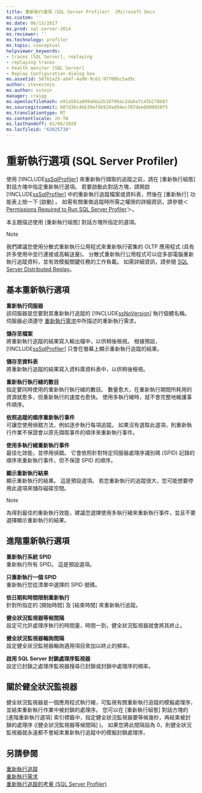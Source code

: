 ```yaml
---
title: 重新執行選項（SQL Server Profiler） |Microsoft Docs
ms.custom: ''
ms.date: 06/13/2017
ms.prod: sql-server-2014
ms.reviewer: ''
ms.technology: profiler
ms.topic: conceptual
helpviewer_keywords:
- traces [SQL Server], replaying
- replaying traces
- health monitor [SQL Server]
- Replay Configuration dialog box
ms.assetid: 58761a25-a84f-4a90-9c61-97700bc5ad9c
author: stevestein
ms.author: sstein
manager: craigg
ms.openlocfilehash: e91a501a899a6ba2b18790ac2da6e7c45b270b07
ms.sourcegitcommit: b87d36c46b39af8b929ad94ec707dee8800950f5
ms.translationtype: MT
ms.contentlocale: zh-TW
ms.lasthandoff: 02/08/2020
ms.locfileid: "63025738"
---
```

# <a name="replay-options-sql-server-profiler"></a>重新執行選項 (SQL Server Profiler)
  使用 [!INCLUDE[ssSqlProfiler](../../includes/sssqlprofiler-md.md)] 來重新執行擷取的追蹤之前，請在 [重新執行組態]  對話方塊中指定重新執行選項。 若要啟動此對話方塊，請開啟 [!INCLUDE[ssSqlProfiler](../../includes/sssqlprofiler-md.md)] 中的重新執行追蹤檔案或資料表，然後在 [重新執行]  功能表上按一下 [啟動]  。 如需有關重做追蹤時所需之權限的詳細資訊，請參閱＜ [Permissions Required to Run SQL Server Profiler](sql-server-profiler.md)＞。  
  
 本主題描述使用 [重新執行組態]  對話方塊所指定的選項。  
  
> [!NOTE]  
>  我們建議您使用分散式重新執行公用程式來重新執行密集的 OLTP 應用程式 (具有許多使用中並行連接或高輸送量)。 分散式重新執行公用程式可以從多部電腦重新執行追蹤資料，並有效模擬關鍵任務的工作負載。 如需詳細資訊，請參閱 [SQL Server Distributed Replay](../distributed-replay/sql-server-distributed-replay.md)。  
  
## <a name="basic-replay-options"></a>基本重新執行選項  
 **重新執行伺服器**  
 該伺服器是您要對其重新執行追蹤的 [!INCLUDE[ssNoVersion](../../includes/ssnoversion-md.md)] 執行個體名稱。 伺服器必須遵守 [重新執行需求](replay-requirements.md)中所描述的重新執行需求。  
  
 **儲存至檔案**  
 將重新執行追蹤的結果寫入輸出檔中，以供稍後檢視。 根據預設， [!INCLUDE[ssSqlProfiler](../../includes/sssqlprofiler-md.md)] 只會在螢幕上顯示重新執行追蹤的結果。  
  
 **儲存至資料表**  
 將重新執行追蹤的結果寫入資料庫資料表中，以供稍後檢視。  
  
 **重新執行執行緒的數目**  
 指定要同時使用的重新執行執行緒的數目。 數量愈大，在重新執行期間所耗用的資源就愈多，但重新執行的速度也愈快。 使用多執行緒時，就不會完整地維護事件順序。  
  
 **依照追蹤的順序重新執行事件**  
 可讓您使用偵錯方法，例如逐步執行每項追蹤。 如果沒有選取此選項，則重新執行作業不保證會以原先擷取事件的順序來重新執行事件。  
  
 **使用多執行緒重新執行事件**  
 最佳化效能，並停用偵錯。 它會依照針對特定伺服器處理序識別碼 (SPID) 記錄的順序來重新執行事件，但不保證 SPID 的順序。  
  
 **顯示重新執行結果**  
 顯示重新執行的結果。 這是預設選項。 若您重新執行的追蹤很大，您可能想要停用此選項來儲存磁碟空間。  
  
> [!NOTE]  
>  為得到最佳的重新執行效能，建議您選擇使用多執行緒來重新執行事件，並且不要選擇顯示重新執行的結果。  
  
## <a name="advanced-replay-options"></a>進階重新執行選項  
 **重新執行系統 SPID**  
 重新執行所有 SPID。 這是預設選項。  
  
 **只重新執行一個 SPID**  
 重新執行您從清單中選擇的 SPID 號碼。  
  
 **依日期和時間限制重新執行**  
 針對所指定的 [開始時間]  及 [結束時間]  來重新執行追蹤。  
  
 **健全狀況監視器等候間隔**  
 設定可允許處理序執行的時間量，時間一到，健全狀況監視器就會將其終止。  
  
 **健全狀況監視器輪詢間隔**  
 設定健全狀況監視器輪詢適用項目來加以終止的頻率。  
  
 **啟用 SQL Server 封鎖處理序監視器**  
 設定已封鎖之處理序監視器搜尋已封鎖或封鎖中處理序的頻率。  
  
## <a name="about-the-health-monitor"></a>關於健全狀況監視器  
 健全狀況監視器是一個應用程式執行緒，可監視有關重新執行追蹤的模擬處理序，並結束重新執行作業中被封鎖的處理序。 您可以在 [重新執行組態]  對話方塊的 [進階重新執行選項]  索引標籤中，指定健全狀況監視器要等候幾秒，再結束被封鎖的處理序 ([健全狀況監視器等候間隔]  )。 如果您將此間隔設為 0，則健全狀況監視器就永遠都不會結束重新執行追蹤中的模擬封鎖處理序。  
  
## <a name="see-also"></a>另請參閱  
 [重新執行追蹤](replay-traces.md)   
 [重新執行需求](replay-requirements.md)   
 [重新執行追蹤的考量 &#40;SQL Server Profiler&#41;](considerations-for-replaying-traces-sql-server-profiler.md)  
  
  
